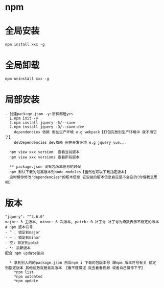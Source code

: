 # npm
  # 全局安装
    npm install xxx -g
  # 全局卸载
    npm uninstall xxx -g
  # 局部安装
    - 创建package.json -y:所有都是yes
      1.npm init -y
      2.npm install jquery -S/--save
      2.npm install jquery -D/--save-dev
        dependencies 依赖 用在生产环境 e.g webpack【打包完放到生产环境中 就不用它了】
        devDependencies dev依赖 用在开发环境 e.g jquery vue...

      npm view xxx version  查看当前版本
      npm view xxx versions 查看所有版本

      ** package.json 没有包版本信息的时候
      npm 默认下载的最高版本到node_modules【当然也可以下载指定版本】
      这时候你修改"dependencies"的版本信息 它安装的版本信息肯定是不会变的(你懂我意思吧)
    
  # 版本
    "jquery": "^3.6.0"
    major: 3 主版本, minor: 6 次版本, patch: 0 补丁号 补丁号为奇数表示不稳定的版本
    # npm 版本符号
    - ^ : 锁定到major
    - ~ : 锁定到minor
    - 空: 锁定到patch
    - *: 最新版本
    配合 npm update使用 

      * 拿到别人的的package.json 然后npm i 下载的包版本号 跟npm 版本符号有关 锁定到指定版本 其他位数就是最高版本 【看不懂描述 就去看看视频 或者自己操作下子】
        *npm list 
        *npm outdated
        *npm update
